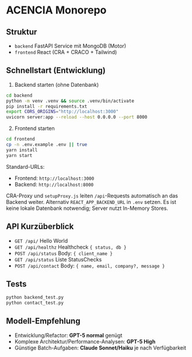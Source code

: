 # ACENCIA Monorepo

## Struktur

- `backend` FastAPI Service mit MongoDB (Motor)
- `frontend` React (CRA + CRACO + Tailwind)

## Schnellstart (Entwicklung)

1) Backend starten (ohne Datenbank)

```bash
cd backend
python -m venv .venv && source .venv/bin/activate
pip install -r requirements.txt
export CORS_ORIGINS="http://localhost:3000"
uvicorn server:app --reload --host 0.0.0.0 --port 8000
```

2) Frontend starten

```bash
cd frontend
cp -n .env.example .env || true
yarn install
yarn start
```

Standard-URLs:
- Frontend: `http://localhost:3000`
- Backend: `http://localhost:8000`

CRA-Proxy und `setupProxy.js` leiten `/api`-Requests automatisch an das Backend weiter. Alternativ `REACT_APP_BACKEND_URL` in `.env` setzen.
Es ist keine lokale Datenbank notwendig; Server nutzt In-Memory Stores.

## API Kurzüberblick

- `GET /api/` Hello World
- `GET /api/healthz` Healthcheck `{ status, db }`
- `POST /api/status` Body: `{ client_name }`
- `GET /api/status` Liste StatusChecks
- `POST /api/contact` Body: `{ name, email, company?, message }`

## Tests

```bash
python backend_test.py
python contact_test.py
```

## Modell-Empfehlung

- Entwicklung/Refactor: **GPT-5 normal** genügt
- Komplexe Architektur/Performance-Analysen: **GPT-5 High**
- Günstige Batch-Aufgaben: **Claude Sonnet/Haiku** je nach Verfügbarkeit

